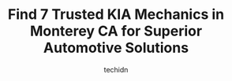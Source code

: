 ---
layout: ampstory
image: https://images.unsplash.com/photo-1490274494753-fd4f84681e7c?ixlib=rb-4.0.3&ixid=MnwxMjA3fDB8MHxwaG90by1wYWdlfHx8fGVufDB8fHx8&auto=format&fit=crop&w=640&h=853&q=80
author: techidn
featured: false
description: If youre in need of trustworthy and skilled KIA Mechanic in Monterey CA, USA, youll be pleased to discover the 7 best KIA Mechanic in town. Their expertise and commitment to customer satis
title: Find 7 Trusted KIA Mechanics in Monterey CA for Superior Automotive Solutions
cover:
   title: Find 7 Trusted KIA Mechanics in Monterey CA for Superior Automotive Solutions
   subtitle: Rickpate
   background: https://images.unsplash.com/photo-1490274494753-fd4f84681e7c?ixlib=rb-4.0.3&ixid=MnwxMjA3fDB8MHxwaG90by1wYWdlfHx8fGVufDB8fHx8&auto=format&fit=crop&w=640&h=853&q=80

pages: 
 - layout: thirds
   top: <h1>#1 Peninsula Tire Service</h1>
   bottom: "<p>Outstanding experience!  Just got brand new tires on Saturday.  Got a screw in a tire on Sunday - (Tony took great care and wouldnt charge me!!!  Definitely recommend t</p>"
   background: https://www.knot35.com/toplist/wp-content/uploads/2023/06/best-kia-mechanic-1-in-monterey-ca-1685837090.jpeg
   backgroundblur: true
 - layout: thirds
   top: <h1>#2 T & T Auto Repair</h1>
   bottom: "<p>117 Fairground Rd, Monterey, CA 93940, United States</p>"
   background: https://www.knot35.com/toplist/wp-content/uploads/2023/06/best-kia-mechanic-2-in-monterey-ca-1685837090.jpeg
   cta:
      link: https://www.knot35.com/toplist/find-7-trusted-kia-mechanics-in-monterey-ca-for-superior-automotive-solutions/
      text: Find 7 Trusted KIA Mechanics in Monterey CA for Superior Automotive Solutions
 - layout: thirds
   top: <h1>#3 Hartzel Automotive</h1>
   bottom: "<p>510 California Ave, Sand City, CA 93955, United States</p>"
   background: https://www.knot35.com/toplist/wp-content/uploads/2023/06/best-kia-mechanic-3-in-monterey-ca-1685837090.jpeg
   cta:
      link: https://www.knot35.com/toplist/find-7-trusted-kia-mechanics-in-monterey-ca-for-superior-automotive-solutions/
      text: Find 7 Trusted KIA Mechanics in Monterey CA for Superior Automotive Solutions
 - layout: thirds
   top: <h1>#4 MY Kia</h1>
   bottom: "<p>222 Auto Center Cir #200, Salinas, CA 93907, United States</p>"
   background: https://images.unsplash.com/photo-1567360425618-1594206637d2?ixlib=rb-4.0.3&ixid=MnwxMjA3fDB8MHxwaG90by1wYWdlfHx8fGVufDB8fHx8&auto=format&fit=crop&w=640&h=853&q=80
   cta:
      link: https://www.knot35.com/toplist/find-7-trusted-kia-mechanics-in-monterey-ca-for-superior-automotive-solutions/
      text: Find 7 Trusted KIA Mechanics in Monterey CA for Superior Automotive Solutions
 - layout: thirds
   top: <h1>#5 Bay Brakes Automotive & Tires</h1>
   bottom: "<p>598 E Franklin St, Monterey, CA 93940, United States</p>"
   background: https://images.unsplash.com/photo-1552083974-186346191183?ixlib=rb-4.0.3&ixid=MnwxMjA3fDB8MHxwaG90by1wYWdlfHx8fGVufDB8fHx8&auto=format&fit=crop&w=640&h=853&q=80
   cta:
      link: https://www.knot35.com/toplist/find-7-trusted-kia-mechanics-in-monterey-ca-for-superior-automotive-solutions/
      text: Find 7 Trusted KIA Mechanics in Monterey CA for Superior Automotive Solutions
 - layout: thirds
   top: <h1>#6 Green Machine Automotive</h1>
   bottom: "<p>1629 Del Monte Blvd, Seaside, CA 93955, United States</p>"
   background: https://images.unsplash.com/photo-1524169358666-79f22534bc6e?ixlib=rb-4.0.3&ixid=MnwxMjA3fDB8MHxwaG90by1wYWdlfHx8fGVufDB8fHx8&auto=format&fit=crop&w=640&h=853&q=80
   cta:
      link: https://www.knot35.com/toplist/find-7-trusted-kia-mechanics-in-monterey-ca-for-superior-automotive-solutions/
      text: Find 7 Trusted KIA Mechanics in Monterey CA for Superior Automotive Solutions
 - layout: thirds
   top: <h1>#7 Lavender Brothers Automotive</h1>
   bottom: "<p>1965 Del Monte Blvd, Seaside, CA 93955, United States</p>"
   background: https://images.unsplash.com/photo-1620421680010-0766ff230392?ixlib=rb-4.0.3&ixid=MnwxMjA3fDB8MHxwaG90by1wYWdlfHx8fGVufDB8fHx8&auto=format&fit=crop&w=640&h=853&q=80
   cta:
      link: https://www.knot35.com/toplist/find-7-trusted-kia-mechanics-in-monterey-ca-for-superior-automotive-solutions/
      text: Find 7 Trusted KIA Mechanics in Monterey CA for Superior Automotive Solutions
 - layout: thirds
   middle: Continue reading...
   background: https://images.unsplash.com/photo-1602536052359-ef94c21c5948?ixlib=rb-4.0.3&ixid=MnwxMjA3fDB8MHxwaG90by1wYWdlfHx8fGVufDB8fHx8&auto=format&fit=crop&w=640&h=853&q=80
   cta:
      link: https://www.knot35.com/toplist/find-7-trusted-kia-mechanics-in-monterey-ca-for-superior-automotive-solutions/
      text: Find 7 Trusted KIA Mechanics in Monterey CA for Superior Automotive Solutions
      
---